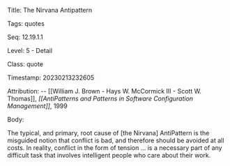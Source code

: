 Title:  The Nirvana Antipattern

Tags:   quotes

Seq:    12.19.1.1

Level:  5 - Detail

Class:  quote

Timestamp: 20230213232605

Attribution: -- [[William J. Brown - Hays W. McCormick III - Scott W. Thomas]], *[[AntiPatterns and Patterns in Software Configuration Management]]*, 1999

Body:

The typical, and primary, root cause of [the Nirvana] AntiPattern is the misguided notion that conflict is bad, and therefore should be avoided at all costs. In reality, conflict in the form of tension ... is a necessary part of any difficult task that involves intelligent people who care about their work.

